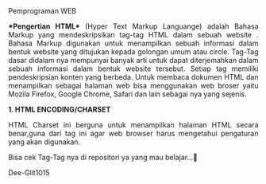 <html>
  <body>
    Pemprograman WEB

<p align = "justify">
  <b>*Pengertian HTML* </b>
(Hyper Text Markup Languange) adalah Bahasa Markup yang mendeskripsikan tag-tag HTML dalam sebuah website . 
Bahasa Markup digunakan untuk menampilkan sebuah informasi dalam bentuk website yang ditujukan kepada golongan umum atau circle.
Tag-Tag dasar didalam nya mempunyai banyak arti untuk dapat diterjemahkan dalam sebuah informasi dalam bentuk website tersebut. 
Setiap tag memiliki pendeskripsian konten yang berbeda. Untuk membaca dokumen HTML dan menampilkan sebagai halaman web bisa
menggunakan web broser yaitu Mozila Firefox, Google Chrome, Safari dan lain sebagai nya yang sejenis. </p>

<b> 1. HTML ENCODING/CHARSET</b>
<p align = "justify"> HTML Charset ini berguna untuk menampilkan halaman HTML secara benar,guna dari tag ini agar web browser harus mengetahui pengaturan yang akan digunakan. </p>


Bisa cek Tag-Tag nya di repositori ya yang mau belajar...🤞

Dee-Glit1015

  </body>
</html>
